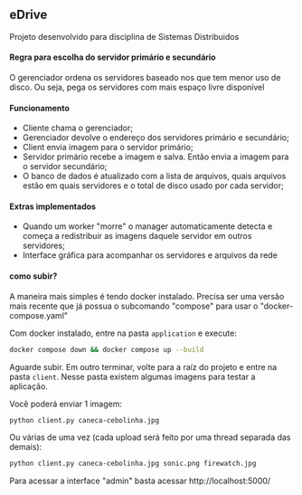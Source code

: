 ## eDrive

Projeto desenvolvido para disciplina de Sistemas Distribuidos


#### Regra para escolha do servidor primário e secundário

O gerenciador ordena os servidores baseado nos que tem menor uso de disco. Ou seja, pega os servidores com mais espaço livre disponível

#### Funcionamento

- Cliente chama o gerenciador;
- Gerenciador devolve o endereço dos servidores primário e secundário;
- Client envia imagem para o servidor primário;
- Servidor primário recebe a imagem e salva. Então envia a imagem para o servidor secundário;
- O banco de dados é atualizado com a lista de arquivos, quais arquivos estão em quais servidores e o total de disco usado por cada servidor;

#### Extras implementados

- Quando um worker "morre" o manager automaticamente detecta e começa a redistribuir as imagens daquele servidor em outros servidores;
- Interface gráfica para acompanhar os servidores e arquivos da rede


#### como subir?

A maneira mais simples é tendo docker instalado. Precisa ser uma versão mais recente que já possua o subcomando "compose" para usar o "docker-compose.yaml"

Com docker instalado, entre na pasta `application` e execute:
```bash
docker compose down && docker compose up --build
```

Aguarde subir. Em outro terminar, volte para a raíz do projeto e entre na pasta `client`. Nesse pasta existem algumas imagens para testar a aplicação.

Você poderá enviar 1 imagem:
```bash
python client.py caneca-cebolinha.jpg
```

Ou várias de uma vez (cada upload será feito por uma thread separada das demais):
```bash
python client.py caneca-cebolinha.jpg sonic.png firewatch.jpg
```

Para acessar a interface "admin" basta acessar http://localhost:5000/
